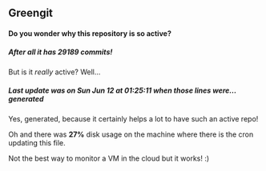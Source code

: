 ## Greengit

#### Do you wonder why this repository is so active?

##### After all it has 29189 commits!

But is it *really* active? Well...

##### Last update was on Sun Jun 12 at 01:25:11 when those lines were... generated

Yes, generated, because it certainly helps a lot to have such an active repo!

Oh and there was **27%** disk usage on the machine
where there is the cron updating this file.

Not the best way to monitor a VM in the cloud but it works! :)
